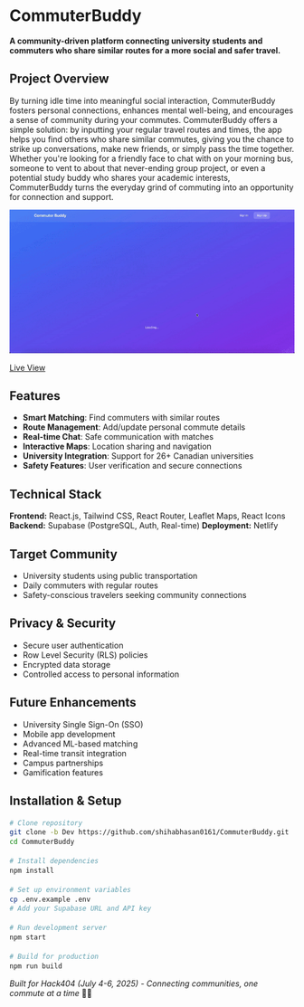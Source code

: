 # CommuterBuddy

**A community-driven platform connecting university students and commuters who share similar routes for a more social and safer travel.**

## Project Overview

By turning idle time into meaningful social interaction, CommuterBuddy fosters personal connections, enhances mental well-being, and encourages a sense of community during your commutes. CommuterBuddy offers a simple solution: by inputting your regular travel routes and times, the app helps you find others who share similar commutes, giving you the chance to strike up conversations, make new friends, or simply pass the time together. Whether you're looking for a friendly face to chat with on your morning bus, someone to vent to about that never-ending group project, or even a potential study buddy who shares your academic interests, CommuterBuddy turns the everyday grind of commuting into an opportunity for connection and support.

![alt](/public/hp.gif)

[Live View](https://commuterbuddy.netlify.app/)

## Features

- **Smart Matching**: Find commuters with similar routes
- **Route Management**: Add/update personal commute details
- **Real-time Chat**: Safe communication with matches
- **Interactive Maps**: Location sharing and navigation
- **University Integration**: Support for 26+ Canadian universities
- **Safety Features**: User verification and secure connections

## Technical Stack

**Frontend:** React.js, Tailwind CSS, React Router, Leaflet Maps, React Icons
**Backend:** Supabase (PostgreSQL, Auth, Real-time)
**Deployment:** Netlify

## Target Community

- University students using public transportation
- Daily commuters with regular routes
- Safety-conscious travelers seeking community connections

## Privacy & Security

- Secure user authentication
- Row Level Security (RLS) policies
- Encrypted data storage
- Controlled access to personal information

## Future Enhancements

- University Single Sign-On (SSO)
- Mobile app development
- Advanced ML-based matching
- Real-time transit integration
- Campus partnerships
- Gamification features

## Installation & Setup

```bash
# Clone repository
git clone -b Dev https://github.com/shihabhasan0161/CommuterBuddy.git
cd CommuterBuddy

# Install dependencies
npm install

# Set up environment variables
cp .env.example .env
# Add your Supabase URL and API key

# Run development server
npm start

# Build for production
npm run build
```

_Built for Hack404 (July 4-6, 2025) - Connecting communities, one commute at a time_ 🚌✨
